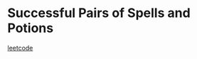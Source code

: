 Successful Pairs of Spells and Potions
======================================
[leetcode](https://leetcode.com/problems/successful-pairs-of-spells-and-potions)
